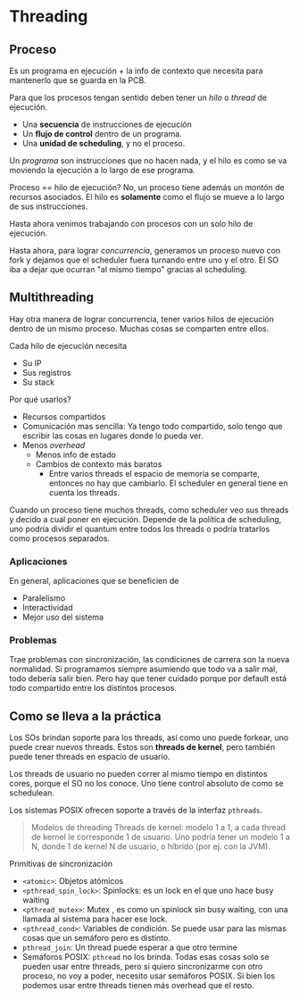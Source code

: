 # Threading

## Proceso

Es un programa en ejecución + la info de contexto que necesita para mantenerlo
que se guarda en la PCB.

Para que los procesos tengan sentido deben tener un *hilo* o *thread* de
ejecución.

- Una **secuencia** de instrucciones de ejecución
- Un **flujo de control** dentro de un programa.
- Una **unidad de scheduling**, y no el proceso.

Un *programa* son instrucciones que no hacen nada, y el hilo es como se va
moviendo la ejecución a lo largo de ese programa.

Proceso == hilo de ejecución? No, un proceso tiene además un montón de recursos
asociados. El hilo es **solamente** como el flujo se mueve a lo largo de sus
instrucciones.

Hasta ahora venimos trabajando con procesos con un solo hilo de ejecución.

Hasta ahora, para lograr *concurrencia*, generamos un proceso nuevo con fork y
dejamos que el scheduler fuera turnando entre uno y el otro. El SO iba a dejar
que ocurran "al mismo tiempo" gracias al scheduling.

## Multithreading

Hay otra manera de lograr concurrencia, tener varios hilos de ejecución dentro
de un mismo proceso. Muchas cosas se comparten entre ellos.

Cada hilo de ejecución necesita

- Su IP
- Sus registros
- Su stack

Por qué usarlos?

- Recursos compartidos
- Comunicación mas sencilla: Ya tengo todo compartido, solo tengo que escribir
  las cosas en lugares donde lo pueda ver.
- Menos *overhead*
  - Menos info de estado
  - Cambios de contexto más baratos
    - Entre varios threads el espacio de memoria se comparte, entonces no hay
      que cambiarlo. El scheduler en general tiene en cuenta los threads.

Cuando un proceso tiene muchos threads, como scheduler veo sus threads y decido
a cual poner en ejecución. Depende de la política de scheduling, uno podría
dividir el quantum entre todos los threads o podría tratarlos como procesos
separados.

### Aplicaciones

En general, aplicaciones que se beneficien de

- Paralelismo
- Interactividad
- Mejor uso del sistema

### Problemas

Trae problemas con sincronización, las condiciones de carrera son la nueva
normalidad. Si programamos siempre asumiendo que todo va a salir mal, todo
debería salir bien. Pero hay que tener cuidado porque por default está todo
compartido entre los distintos procesos.

## Como se lleva a la práctica

Los SOs brindan soporte para los threads, así como uno puede forkear, uno puede
crear nuevos threads. Estos son **threads de kernel**, pero también puede
tener threads en espacio de usuario.

Los threads de usuario no pueden correr al mismo tiempo en distintos cores,
porque el SO no los conoce. Uno tiene control absoluto de como se schedulean.

Los sistemas POSIX ofrecen soporte a través de la interfaz `pthreads`.

> Modelos de threading
> Threads de kernel: modelo 1 a 1, a cada thread de kernel le corresponde 1
> de usuario.
> Uno podría tener un modelo 1 a N, donde 1 de kernel N de usuario,
> o híbrido (por ej. con la JVM).

Primitivas de sincronización

- `<atomic>`: Objetos atómicos
- `<pthread_spin_lock>`: Spinlocks: es un lock en el que uno hace busy waiting
- `<pthread_mutex>`: Mutex , es como un spinlock sin busy waiting, con una
  llamada al sistema para hacer ese lock.
- `<pthread_cond>`: Variables de condición. Se puede usar para las mismas cosas
  que un semáforo pero es distinto.
- `pthread_join`: Un thread puede esperar a que otro termine
- Semaforos POSIX: `pthread` no los brinda. Todas esas cosas solo se pueden usar
  entre threads, pero si quiero sincronizarme con otro proceso, no voy a poder,
  necesito usar semáforos POSIX.
  Si bien los podemos usar entre threads tienen más overhead que el resto.

